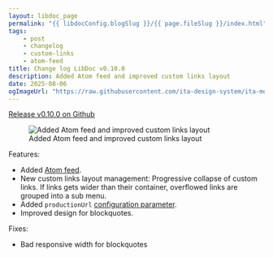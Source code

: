 ```yaml
---
layout: libdoc_page
permalink: "{{ libdocConfig.blogSlug }}/{{ page.fileSlug }}/index.html"
tags:
    - post
    - changelog
    - custom-links
    - atom-feed
title: Change log LibDoc v0.10.0
description: Added Atom feed and improved custom links layout
date: 2025-08-06
ogImageUrl: "https://raw.githubusercontent.com/ita-design-system/ita-medias/refs/heads/main/libdoc-v0.10.0.avif"
---
```

[Release v0.10.0 on Github](https://github.com/ita-design-system/eleventy-libdoc/releases/tag/0.10.0)

<figure>
    <img src="{{ ogImageUrl }}"
        alt="Added Atom feed and improved custom links layout">
    <figcaption>Added Atom feed and improved custom links layout</figcaption>
</figure>

Features:

* Added [Atom feed](/content/creating-content/blogging.md#atom-feed). 
* New custom links layout management: Progressive collapse of custom links. If links gets wider than their container, overflowed links are grouped into a sub menu.
* Added `productionUrl` [configuration parameter](/content/configuration/production-url.md).
* Improved design for blockquotes.

Fixes:

* Bad responsive width for blockquotes
